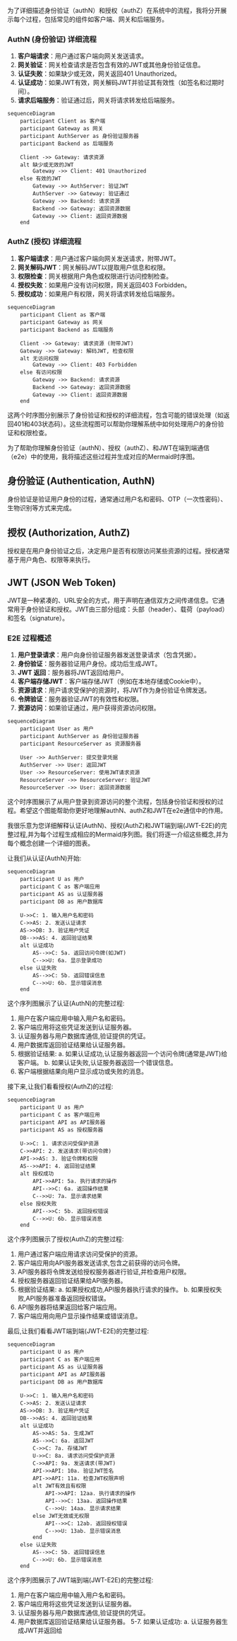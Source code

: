 为了详细描述身份验证（authN）和授权（authZ）在系统中的流程，我将分开展示每个过程，包括常见的组件如客户端、网关和后端服务。

### AuthN (身份验证) 详细流程

1. **客户端请求**：用户通过客户端向网关发送请求。
2. **网关验证**：网关检查请求是否包含有效的JWT或其他身份验证信息。
3. **认证失败**：如果缺少或无效，网关返回401 Unauthorized。
4. **认证成功**：如果JWT有效，网关解码JWT并验证其有效性（如签名和过期时间）。
5. **请求后端服务**：验证通过后，网关将请求转发给后端服务。

```mermaid
sequenceDiagram
    participant Client as 客户端
    participant Gateway as 网关
    participant AuthServer as 身份验证服务器
    participant Backend as 后端服务

    Client ->> Gateway: 请求资源
    alt 缺少或无效的JWT
        Gateway ->> Client: 401 Unauthorized
    else 有效的JWT
        Gateway ->> AuthServer: 验证JWT
        AuthServer ->> Gateway: 验证通过
        Gateway ->> Backend: 请求资源
        Backend ->> Gateway: 返回资源数据
        Gateway ->> Client: 返回资源数据
    end
```

### AuthZ (授权) 详细流程

1. **客户端请求**：用户通过客户端向网关发送请求，附带JWT。
2. **网关解码JWT**：网关解码JWT以提取用户信息和权限。
3. **权限检查**：网关根据用户角色或权限进行访问控制检查。
4. **授权失败**：如果用户没有访问权限，网关返回403 Forbidden。
5. **授权成功**：如果用户有权限，网关将请求转发给后端服务。

```mermaid
sequenceDiagram
    participant Client as 客户端
    participant Gateway as 网关
    participant Backend as 后端服务

    Client ->> Gateway: 请求资源 (附带JWT)
    Gateway ->> Gateway: 解码JWT, 检查权限
    alt 无访问权限
        Gateway ->> Client: 403 Forbidden
    else 有访问权限
        Gateway ->> Backend: 请求资源
        Backend ->> Gateway: 返回资源数据
        Gateway ->> Client: 返回资源数据
    end
```

这两个时序图分别展示了身份验证和授权的详细流程，包含可能的错误处理（如返回401和403状态码）。这些流程图可以帮助你理解系统中如何处理用户的身份验证和权限检查。


为了帮助你理解身份验证（authN）、授权（authZ）、和JWT在端到端通信（e2e）中的使用，我将描述这些过程并生成对应的Mermaid时序图。

## 身份验证 (Authentication, AuthN)
身份验证是验证用户身份的过程，通常通过用户名和密码、OTP（一次性密码）、生物识别等方式来完成。

## 授权 (Authorization, AuthZ)
授权是在用户身份验证之后，决定用户是否有权限访问某些资源的过程。授权通常基于用户角色、权限等来执行。

## JWT (JSON Web Token)
JWT是一种紧凑的、URL安全的方式，用于声明在通信双方之间传递信息。它通常用于身份验证和授权。JWT由三部分组成：头部（header）、载荷（payload）和签名（signature）。

### E2E 过程概述
1. **用户登录请求**：用户向身份验证服务器发送登录请求（包含凭据）。
2. **身份验证**：服务器验证用户身份。成功后生成JWT。
3. **JWT 返回**：服务器将JWT返回给用户。
4. **客户端存储JWT**：客户端存储JWT（例如在本地存储或Cookie中）。
5. **资源请求**：用户请求受保护的资源时，将JWT作为身份验证令牌发送。
6. **令牌验证**：服务器验证JWT的有效性和权限。
7. **资源访问**：如果验证通过，用户获得资源访问权限。

```mermaid
sequenceDiagram
    participant User as 用户
    participant AuthServer as 身份验证服务器
    participant ResourceServer as 资源服务器

    User ->> AuthServer: 提交登录凭据
    AuthServer ->> User: 返回JWT
    User ->> ResourceServer: 使用JWT请求资源
    ResourceServer ->> ResourceServer: 验证JWT
    ResourceServer ->> User: 返回资源数据
```

这个时序图展示了从用户登录到资源访问的整个流程，包括身份验证和授权的过程。希望这个图能帮助你更好地理解authN、authZ和JWT在e2e通信中的作用。

我很乐意为您详细解释认证(AuthN)、授权(AuthZ)和JWT端到端(JWT-E2E)的完整过程,并为每个过程生成相应的Mermaid序列图。我们将逐一介绍这些概念,并为每个概念创建一个详细的图表。

让我们从认证(AuthN)开始:



```mermaid
sequenceDiagram
    participant U as 用户
    participant C as 客户端应用
    participant AS as 认证服务器
    participant DB as 用户数据库

    U->>C: 1. 输入用户名和密码
    C->>AS: 2. 发送认证请求
    AS->>DB: 3. 验证用户凭证
    DB-->>AS: 4. 返回验证结果
    alt 认证成功
        AS-->>C: 5a. 返回访问令牌(如JWT)
        C-->>U: 6a. 显示登录成功
    else 认证失败
        AS-->>C: 5b. 返回错误信息
        C-->>U: 6b. 显示错误消息
    end
```

这个序列图展示了认证(AuthN)的完整过程:

1. 用户在客户端应用中输入用户名和密码。
2. 客户端应用将这些凭证发送到认证服务器。
3. 认证服务器与用户数据库通信,验证提供的凭证。
4. 用户数据库返回验证结果给认证服务器。
5. 根据验证结果:
   a. 如果认证成功,认证服务器返回一个访问令牌(通常是JWT)给客户端。
   b. 如果认证失败,认证服务器返回一个错误信息。
6. 客户端根据结果向用户显示成功或失败的消息。

接下来,让我们看看授权(AuthZ)的过程:



```mermaid
sequenceDiagram
    participant U as 用户
    participant C as 客户端应用
    participant API as API服务器
    participant AS as 授权服务器

    U->>C: 1. 请求访问受保护资源
    C->>API: 2. 发送请求(带访问令牌)
    API->>AS: 3. 验证令牌和权限
    AS-->>API: 4. 返回验证结果
    alt 授权成功
        API->>API: 5a. 执行请求的操作
        API-->>C: 6a. 返回操作结果
        C-->>U: 7a. 显示请求结果
    else 授权失败
        API-->>C: 5b. 返回授权错误
        C-->>U: 6b. 显示错误消息
    end
```

这个序列图展示了授权(AuthZ)的完整过程:

1. 用户通过客户端应用请求访问受保护的资源。
2. 客户端应用向API服务器发送请求,包含之前获得的访问令牌。
3. API服务器将令牌发送给授权服务器进行验证,并检查用户权限。
4. 授权服务器返回验证结果给API服务器。
5. 根据验证结果:
   a. 如果授权成功,API服务器执行请求的操作。
   b. 如果授权失败,API服务器准备返回授权错误。
6. API服务器将结果返回给客户端应用。
7. 客户端应用向用户显示操作结果或错误消息。

最后,让我们看看JWT端到端(JWT-E2E)的完整过程:



```mermaid
sequenceDiagram
    participant U as 用户
    participant C as 客户端应用
    participant AS as 认证服务器
    participant API as API服务器
    participant DB as 用户数据库

    U->>C: 1. 输入用户名和密码
    C->>AS: 2. 发送认证请求
    AS->>DB: 3. 验证用户凭证
    DB-->>AS: 4. 返回验证结果
    alt 认证成功
        AS->>AS: 5a. 生成JWT
        AS-->>C: 6a. 返回JWT
        C->>C: 7a. 存储JWT
        U->>C: 8a. 请求访问受保护资源
        C->>API: 9a. 发送请求(带JWT)
        API->>API: 10a. 验证JWT签名
        API->>API: 11a. 检查JWT权限声明
        alt JWT有效且有权限
            API->>API: 12aa. 执行请求的操作
            API-->>C: 13aa. 返回操作结果
            C-->>U: 14aa. 显示请求结果
        else JWT无效或无权限
            API-->>C: 12ab. 返回授权错误
            C-->>U: 13ab. 显示错误消息
        end
    else 认证失败
        AS-->>C: 5b. 返回错误信息
        C-->>U: 6b. 显示错误消息
    end
```

这个序列图展示了JWT端到端(JWT-E2E)的完整过程:

1. 用户在客户端应用中输入用户名和密码。
2. 客户端应用将这些凭证发送到认证服务器。
3. 认证服务器与用户数据库通信,验证提供的凭证。
4. 用户数据库返回验证结果给认证服务器。
5-7. 如果认证成功:
   a. 认证服务器生成JWT并返回给
